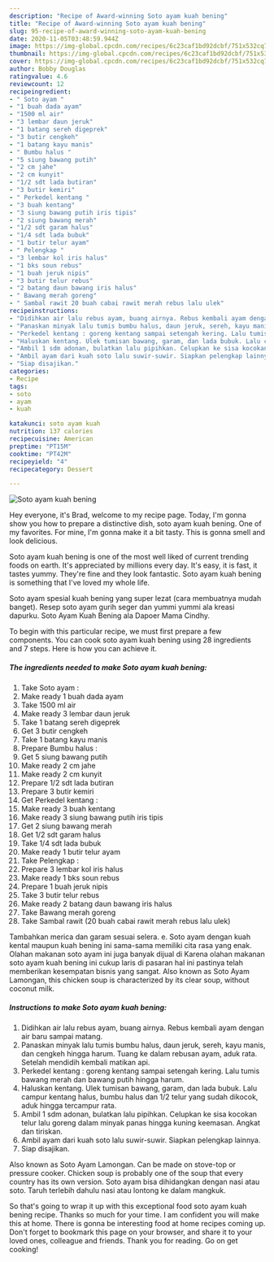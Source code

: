 ```yaml
---
description: "Recipe of Award-winning Soto ayam kuah bening"
title: "Recipe of Award-winning Soto ayam kuah bening"
slug: 95-recipe-of-award-winning-soto-ayam-kuah-bening
date: 2020-11-05T03:48:59.944Z
image: https://img-global.cpcdn.com/recipes/6c23caf1bd92dcbf/751x532cq70/soto-ayam-kuah-bening-foto-resep-utama.jpg
thumbnail: https://img-global.cpcdn.com/recipes/6c23caf1bd92dcbf/751x532cq70/soto-ayam-kuah-bening-foto-resep-utama.jpg
cover: https://img-global.cpcdn.com/recipes/6c23caf1bd92dcbf/751x532cq70/soto-ayam-kuah-bening-foto-resep-utama.jpg
author: Bobby Douglas
ratingvalue: 4.6
reviewcount: 12
recipeingredient:
- " Soto ayam "
- "1 buah dada ayam"
- "1500 ml air"
- "3 lembar daun jeruk"
- "1 batang sereh digeprek"
- "3 butir cengkeh"
- "1 batang kayu manis"
- " Bumbu halus "
- "5 siung bawang putih"
- "2 cm jahe"
- "2 cm kunyit"
- "1/2 sdt lada butiran"
- "3 butir kemiri"
- " Perkedel kentang "
- "3 buah kentang"
- "3 siung bawang putih iris tipis"
- "2 siung bawang merah"
- "1/2 sdt garam halus"
- "1/4 sdt lada bubuk"
- "1 butir telur ayam"
- " Pelengkap "
- "3 lembar kol iris halus"
- "1 bks soun rebus"
- "1 buah jeruk nipis"
- "3 butir telur rebus"
- "2 batang daun bawang iris halus"
- " Bawang merah goreng"
- " Sambal rawit 20 buah cabai rawit merah rebus lalu ulek"
recipeinstructions:
- "Didihkan air lalu rebus ayam, buang airnya. Rebus kembali ayam dengan air baru sampai matang."
- "Panaskan minyak lalu tumis bumbu halus, daun jeruk, sereh, kayu manis, dan cengkeh hingga harum. Tuang ke dalam rebusan ayam, aduk rata. Setelah mendidih kembali matikan api."
- "Perkedel kentang : goreng kentang sampai setengah kering. Lalu tumis bawang merah dan bawang putih hingga harum."
- "Haluskan kentang. Ulek tumisan bawang, garam, dan lada bubuk. Lalu campur kentang halus, bumbu halus dan 1/2 telur yang sudah dikocok, aduk hingga tercampur rata."
- "Ambil 1 sdm adonan, bulatkan lalu pipihkan. Celupkan ke sisa kocokan telur lalu goreng dalam minyak panas hingga kuning keemasan. Angkat dan tiriskan."
- "Ambil ayam dari kuah soto lalu suwir-suwir. Siapkan pelengkap lainnya."
- "Siap disajikan."
categories:
- Recipe
tags:
- soto
- ayam
- kuah

katakunci: soto ayam kuah 
nutrition: 137 calories
recipecuisine: American
preptime: "PT15M"
cooktime: "PT42M"
recipeyield: "4"
recipecategory: Dessert

---
```



![Soto ayam kuah bening](https://img-global.cpcdn.com/recipes/6c23caf1bd92dcbf/751x532cq70/soto-ayam-kuah-bening-foto-resep-utama.jpg)

Hey everyone, it's Brad, welcome to my recipe page. Today, I'm gonna show you how to prepare a distinctive dish, soto ayam kuah bening. One of my favorites. For mine, I'm gonna make it a bit tasty. This is gonna smell and look delicious.

Soto ayam kuah bening is one of the most well liked of current trending foods on earth. It's appreciated by millions every day. It's easy, it is fast, it tastes yummy. They're fine and they look fantastic. Soto ayam kuah bening is something that I've loved my whole life.

Soto ayam spesial kuah bening yang super lezat (cara membuatnya mudah banget). Resep soto ayam gurih seger dan yummi yummi ala kreasi dapurku. Soto Ayam Kuah Bening ala Dapoer Mama Cindhy.


To begin with this particular recipe, we must first prepare a few components. You can cook soto ayam kuah bening using 28 ingredients and 7 steps. Here is how you can achieve it.

<!--inarticleads1-->

##### The ingredients needed to make Soto ayam kuah bening:

1. Take  Soto ayam :
1. Make ready 1 buah dada ayam
1. Take 1500 ml air
1. Make ready 3 lembar daun jeruk
1. Take 1 batang sereh digeprek
1. Get 3 butir cengkeh
1. Take 1 batang kayu manis
1. Prepare  Bumbu halus :
1. Get 5 siung bawang putih
1. Make ready 2 cm jahe
1. Make ready 2 cm kunyit
1. Prepare 1/2 sdt lada butiran
1. Prepare 3 butir kemiri
1. Get  Perkedel kentang :
1. Make ready 3 buah kentang
1. Make ready 3 siung bawang putih iris tipis
1. Get 2 siung bawang merah
1. Get 1/2 sdt garam halus
1. Take 1/4 sdt lada bubuk
1. Make ready 1 butir telur ayam
1. Take  Pelengkap :
1. Prepare 3 lembar kol iris halus
1. Make ready 1 bks soun rebus
1. Prepare 1 buah jeruk nipis
1. Take 3 butir telur rebus
1. Make ready 2 batang daun bawang iris halus
1. Take  Bawang merah goreng
1. Take  Sambal rawit (20 buah cabai rawit merah rebus lalu ulek)


Tambahkan merica dan garam sesuai selera. e. Soto ayam dengan kuah kental maupun kuah bening ini sama-sama memiliki cita rasa yang enak. Olahan makanan soto ayam ini juga banyak dijual di Karena olahan makanan soto ayam kuah bening ini cukup laris di pasaran hal ini pastinya telah memberikan kesempatan bisnis yang sangat. Also known as Soto Ayam Lamongan, this chicken soup is characterized by its clear soup, without coconut milk. 

<!--inarticleads2-->

##### Instructions to make Soto ayam kuah bening:

1. Didihkan air lalu rebus ayam, buang airnya. Rebus kembali ayam dengan air baru sampai matang.
1. Panaskan minyak lalu tumis bumbu halus, daun jeruk, sereh, kayu manis, dan cengkeh hingga harum. Tuang ke dalam rebusan ayam, aduk rata. Setelah mendidih kembali matikan api.
1. Perkedel kentang : goreng kentang sampai setengah kering. Lalu tumis bawang merah dan bawang putih hingga harum.
1. Haluskan kentang. Ulek tumisan bawang, garam, dan lada bubuk. Lalu campur kentang halus, bumbu halus dan 1/2 telur yang sudah dikocok, aduk hingga tercampur rata.
1. Ambil 1 sdm adonan, bulatkan lalu pipihkan. Celupkan ke sisa kocokan telur lalu goreng dalam minyak panas hingga kuning keemasan. Angkat dan tiriskan.
1. Ambil ayam dari kuah soto lalu suwir-suwir. Siapkan pelengkap lainnya.
1. Siap disajikan.


Also known as Soto Ayam Lamongan. Can be made on stove-top or pressure cooker. Chicken soup is probably one of the soup that every country has its own version. Soto ayam bisa dihidangkan dengan nasi atau soto. Taruh terlebih dahulu nasi atau lontong ke dalam mangkuk. 

So that's going to wrap it up with this exceptional food soto ayam kuah bening recipe. Thanks so much for your time. I am confident you will make this at home. There is gonna be interesting food at home recipes coming up. Don't forget to bookmark this page on your browser, and share it to your loved ones, colleague and friends. Thank you for reading. Go on get cooking!
